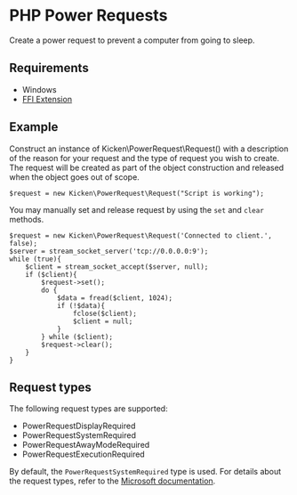 # PHP Power Requests
Create a power request to prevent a computer from going to sleep.  

## Requirements
 * Windows
 * [FFI Extension](https://www.php.net/manual/en/book.ffi.php)

## Example
Construct an instance of Kicken\PowerRequest\Request() with a description of the reason for your request and the type of request you wish to create.  The request will be created as part of the object construction and released when the object goes out of scope.

    $request = new Kicken\PowerRequest\Request("Script is working");

You may manually set and release request by using the `set` and `clear` methods.

    $request = new Kicken\PowerRequest\Request('Connected to client.', false);
    $server = stream_socket_server('tcp://0.0.0.0:9');
    while (true){
        $client = stream_socket_accept($server, null);
        if ($client){
            $request->set();
            do {
                $data = fread($client, 1024);
                if (!$data){
                    fclose($client);
                    $client = null;
                }
            } while ($client);
            $request->clear();
        }
    }

## Request types
The following request types are supported:

* PowerRequestDisplayRequired
* PowerRequestSystemRequired
* PowerRequestAwayModeRequired
* PowerRequestExecutionRequired

By default, the `PowerRequestSystemRequired` type is used.  For details about the request types, refer to the [Microsoft documentation](https://learn.microsoft.com/en-us/windows/win32/api/winbase/nf-winbase-powersetrequest).
